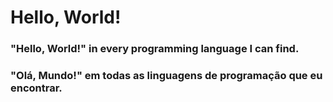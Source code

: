 
# Hello, World!

### "Hello, World!" in every programming language I can find.

### "Olá, Mundo!" em todas as linguagens de programação que eu encontrar.